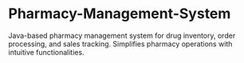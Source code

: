 # Pharmacy-Management-System
Java-based pharmacy management system for drug inventory, order processing, and sales tracking. Simplifies pharmacy operations with intuitive functionalities.
